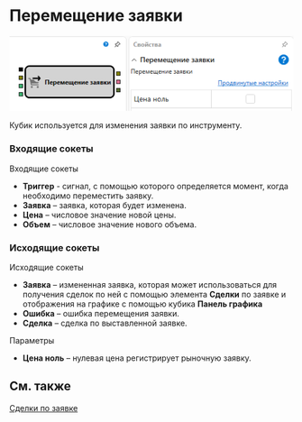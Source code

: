 # Перемещение заявки

![Designer Moving applications 00](../../../../../../images/designer_moving_applications_00.png)

Кубик используется для изменения заявки по инструменту.

### Входящие сокеты

Входящие сокеты

- **Триггер** - сигнал, с помощью которого определяется момент, когда необходимо переместить заявку.
- **Заявка** – заявка, которая будет изменена.
- **Цена** – числовое значение новой цены.
- **Объем** – числовое значение нового объема.

### Исходящие сокеты

Исходящие сокеты

- **Заявка** – измененная заявка, которая может использоваться для получения сделок по ней с помощью элемента **Сделки** по заявке и отображения на графике с помощью кубика **Панель графика**
- **Ошибка** – ошибка перемещения заявки.
- **Сделка** – сделка по выставленной заявке.

Параметры

- **Цена ноль** – нулевая цена регистрирует рыночную заявку.

## См. также

[Сделки по заявке](../common/trades_by_order.md)

